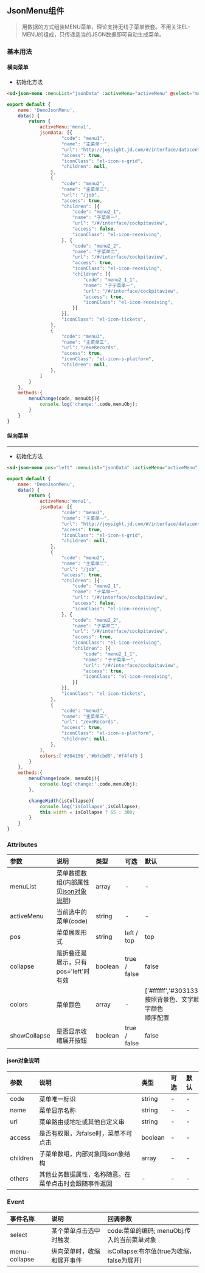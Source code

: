 ## JsonMenu组件
>用数据的方式组装MENU菜单，理论支持无线子菜单嵌套。不用关注EL-MENU的组成，只传递适当的JSON数据即可自动生成菜单。

### 基本用法
#### 横向菜单
<div class="code_div">
<demo-json-menu></demo-json-menu>

* 初始化方法

``` html
<sd-json-menu :menuList="jsonData" :activeMenu="activeMenu" @select="menuChange"></sd-json-menu>
```

``` js
export default {
    name: 'DemoJsonMenu',
    data() {
        return {
            activeMenu:'menu1',
            jsonData: [{
                    "code": "menu1",
                    "name": "主菜单一",
                    "url": "http://joysight.jd.com/#/interface/datacenter?id=144",
                    "access": true,
                    "iconClass": "el-icon-s-grid",
                    "children": null,
                },
                {
                    "code": "menu2",
                    "name": "主菜单二",
                    "url": "/job",
                    "access": true,
                    "children": [{
                        "code": "menu2_1",
                        "name": "子菜单一",
                        "url": "/#/interface/cockpitaview",
                        "access": false,
                        "iconClass": "el-icon-receiving",
                    }, {
                        "code": "menu2_2",
                        "name": "子菜单二",
                        "url": "/#/interface/cockpitaview",
                        "access": true,
                        "iconClass": "el-icon-receiving",
                        "children": [{
                            "code": "menu2_1_1",
                            "name": "子子菜单一",
                            "url": "/#/interface/cockpitaview",
                            "access": true,
                            "iconClass": "el-icon-receiving",
                        }]
                    }],
                    "iconClass": "el-icon-tickets",
                },
                {
                    "code": "menu3",
                    "name": "主菜单三",
                    "url": "/exeRecords",
                    "access": true,
                    "iconClass": "el-icon-s-platform",
                    "children": null,
                },
            ]
        }
    },
    methods:{
        menuChange(code, menuObj){
            console.log('change:',code,menuObj);
        }
    }
}
```
</div>

#### 纵向菜单
<div class="code_div">
<demo-json-menu pos="left"></demo-json-menu>

---
* 初始化方法

``` html
<sd-json-menu pos="left" :menuList="jsonData" :activeMenu="activeMenu" :collapse="true" :colors="colors" @select="menuChange" @menu-collapse="changeWidth"></sd-json-menu>
```

``` js
export default {
    name: 'DemoJsonMenu',
    data() {
        return {
            activeMenu:'menu1',
            jsonData: [{
                    "code": "menu1",
                    "name": "主菜单一",
                    "url": "http://joysight.jd.com/#/interface/datacenter?id=144",
                    "access": true,
                    "iconClass": "el-icon-s-grid",
                    "children": null,
                },
                {
                    "code": "menu2",
                    "name": "主菜单二",
                    "url": "/job",
                    "access": true,
                    "children": [{
                        "code": "menu2_1",
                        "name": "子菜单一",
                        "url": "/#/interface/cockpitaview",
                        "access": false,
                        "iconClass": "el-icon-receiving",
                    }, {
                        "code": "menu2_2",
                        "name": "子菜单二",
                        "url": "/#/interface/cockpitaview",
                        "access": true,
                        "iconClass": "el-icon-receiving",
                        "children": [{
                            "code": "menu2_1_1",
                            "name": "子子菜单一",
                            "url": "/#/interface/cockpitaview",
                            "access": true,
                            "iconClass": "el-icon-receiving",
                        }]
                    }],
                    "iconClass": "el-icon-tickets",
                },
                {
                    "code": "menu3",
                    "name": "主菜单三",
                    "url": "/exeRecords",
                    "access": true,
                    "iconClass": "el-icon-s-platform",
                    "children": null,
                },
            ],
            colors:['#304156','#bfcbd9','#f4f4f5']
        }
    },
    methods:{
        menuChange(code, menuObj){
            console.log('change:',code,menuObj);
        },

        changeWidth(isCollapse){
            console.log('isCollapse',isCollapse);
            this.width = isCollapse ? 65 : 300;
        }
    }
}
```

</div>

### Attributes
参数|说明|类型|可选|默认
:---|:---|:---|:---|:---
menuList|菜单数据数组(内部属性见[json对象说明](#json))|array|-|-
activeMenu|当前选中的菜单(code)|string|-|-
pos|菜单展现形式|string|left / top|top
collapse|是折叠还是展示，只有pos='left'时有效|boolean|true / false|false
colors|菜单颜色|array|-|['#ffffff','#303133','#409EFF'] <br>按照背景色、文字颜色、选中文字颜色<br>顺序配置
showCollapse|是否显示收缩展开按钮|boolean|true / false|false

#### <span id="json">json对象说明</span>
参数|说明|类型|可选|默认
:---|:---|:---|:---|:---
code|菜单唯一标识|string|-|-
name|菜单显示名称|string|-|-
url|菜单路由或地址或其他自定义串|string|-|-
access|是否有权限，为false时，菜单不可点击|boolean|-|-
children|子菜单数组，内部对象同json象结构|array|-|-
others|其他业务数据属性，名称随意。在菜单点击时会跟随事件返回|-|-|-


### Event
事件名称|说明|回调参数
:---|:---|:---
select|某个菜单点击选中时触发|code:菜单的编码; menuObj:传入的当前菜单对象
menu-collapse|纵向菜单时，收缩和展开事件|isCollapse:布尔值(true为收缩，false为展开)
